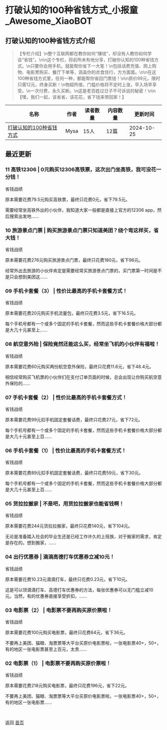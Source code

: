 # 打破认知的100种省钱方式_小报童_Awesome_XiaoBOT

## 打破认知的100种省钱方式介绍
> 【专栏介绍】\n整个互联网都在教你如何“赚钱”，却没有人教你如何学会“省钱”。\n\n这个专栏，将前所未有地分享，打破你认知的100种省钱方式。\n只要你会用手机，就能帮你省下一大笔！\n包括话费充值、网上购物、电影票购买、餐厅下单等，涵盖你的衣食住行，方方面面。\n\n在这100种省钱方式里，任何一种，都能帮你省回门票钱！\n\n原价99元，限时只需12元，终身买断！\n物超所值，门槛价格将不定时上涨，早入场早享受。\n一次付费，永久买断。\n这是老百姓过日子不可诉说的秘密！\n\n【嘿，我们一起，该省省，该花花，省下钱来带回家！】  
  


|名称|作者|读者数量|内容数量|更新时间|
|---|---|---|---|---|
|[打破认知的100种省钱方式](https://xiaobot.net/p/shengqian100?refer=9c3f1c95-a052-465a-9902-f6d75080262a)|Mysa|15人|12篇|2024-10-25|

## 最近更新
### 11 高铁12306 | 0元购买12306高铁票，这次出门坐高铁，我可没花一分钱！

省钱战绩

原本需要花费79.5元购买高铁票，最终只花费0元，省下79.5元。

需要经常坐高铁外出的小伙伴，我知道大家一般都是直接上官方的12306 app，然后搜索出发地......

### 10 旅游景点门票 | 购买旅游景点门票只知道美团？绕个弯这样买，省大钱！

省钱战绩

原本需要花费276元购买旅游景点门票，最终只花费180元，省下96元。

经常外出去旅游的小伙伴肯定是需要经常买旅游景点门票的，买门票第一时间是不是只会想到美团这......

### 09 手机卡套餐（3） | 性价比最高的手机卡套餐方式！

省钱战绩

原本需要花费20元购买手机流量包，最终只花费3.5元，省下16.5元。

每个手机号都有一个或多个固定的手机卡套餐，然而这些手机卡套餐价格大部分都是大几十元甚至上......

### 08 航空意外险 | 保险竟然还能这么买，经常坐飞机的小伙伴有福啦！

省钱战绩

原本需要花费60元购买两份航空意外保险，最终只花费11.6元，省下48.4元。

相信经常购买飞机票的小伙伴们在支付订单页面的时候，总会出现让你购买航空意外保险的......

### 07 手机卡套餐（2） | 性价比最高的手机卡套餐方式！

省钱战绩

原本需要花费99元扣手机固定套餐话费，最终只花费27元，省下72元。

每个手机号都有一个或多个固定的手机卡套餐，然而这些手机卡套餐价格大部分都是大几十元甚至上百......

### 06 手机卡套餐（1） | 性价比最高的手机卡套餐方式！

省钱战绩

原本需要花费89元扣手机固定套餐话费，最终只花费59元，省下30元。

每个手机号都有一个或多个固定的手机卡套餐，然而这些手机卡套餐价格大部分都是大几十元甚至上百......

### 05 货拉拉搬家 | 不是吧，用货拉拉搬家也能省钱啊！

省钱战绩

原本需要花费244元货拉拉搬家，最终只花费140元，省下104元。

无论是准备踏入社会的毕业生还是已经工作许久的上班族，对于搬家的需求，肯定是存在的。想到搬家，......

### 04 出行优惠券 | 滴滴高德打车优惠券立减10元！

省钱战绩

原本需要花费10.23元滴滴打车，最终只花费0.23元，省下10元。

这是可以领滴滴打车、高德打车优惠券的方法，每张优惠券可以无门槛立减10元。当然，有的优惠券直接享受折扣，......

### 03 电影票（2） | 电影票不要再购买原价票啦！

省钱战绩

原本需要花费100元购买电影票，最终只花费64元，省下36元。

不要再上美团、猫眼、淘票票等大平台买原价电影票啦，一张电影票40+，50+，有的地区一张电影票甚至上百元，太贵......

### 02 电影票（1） | 电影票不要再购买原价票啦！

省钱战绩

原本需要花费218元购买电影票，最终只花费196元，省下22元。

不要再上美团、猫眼、淘票票等大平台买原价电影票啦，一张电影票40+，50+，有的地区一张电影票......


<a href="https://github.com/Reno9527/awesome-xiaobot" style="color: white; text-decoration: none;">awesome-xiaobot</a>

返回 [首页](../README.md)
